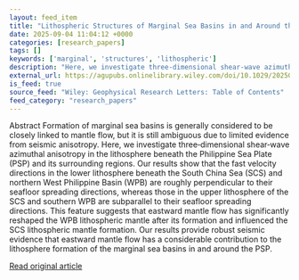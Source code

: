 ```yaml
---
layout: feed_item
title: "Lithospheric Structures of Marginal Sea Basins in and Around the Philippine Sea Plate Shaped by Eastward Mantle Flow"
date: 2025-09-04 11:04:12 +0000
categories: [research_papers]
tags: []
keywords: ['marginal', 'structures', 'lithospheric']
description: "Here, we investigate three‐dimensional shear‐wave azimuthal anisotropy in the lithosphere beneath the Philippine Sea Plate (PSP) and its surrounding regions"
external_url: https://agupubs.onlinelibrary.wiley.com/doi/10.1029/2025GL115773?af=R
is_feed: true
source_feed: "Wiley: Geophysical Research Letters: Table of Contents"
feed_category: "research_papers"
---
```


Abstract Formation of marginal sea basins is generally considered to be closely linked to mantle flow, but it is still ambiguous due to limited evidence from seismic anisotropy. Here, we investigate three‐dimensional shear‐wave azimuthal anisotropy in the lithosphere beneath the Philippine Sea Plate (PSP) and its surrounding regions. Our results show that the fast velocity directions in the lower lithosphere beneath the South China Sea (SCS) and northern West Philippine Basin (WPB) are roughly perpendicular to their seafloor spreading directions, whereas those in the upper lithosphere of the SCS and southern WPB are subparallel to their seafloor spreading directions. This feature suggests that eastward mantle flow has significantly reshaped the WPB lithospheric mantle after its formation and influenced the SCS lithospheric mantle formation. Our results provide robust seismic evidence that eastward mantle flow has a considerable contribution to the lithosphere formation of the marginal sea basins in and around the PSP.

[Read original article](https://agupubs.onlinelibrary.wiley.com/doi/10.1029/2025GL115773?af=R)
